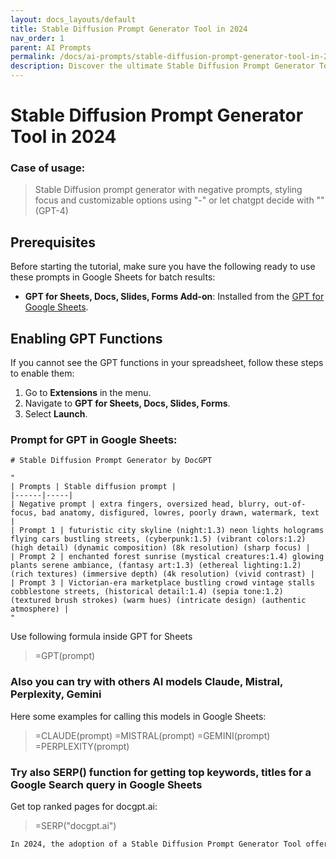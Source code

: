```yaml
---
layout: docs_layouts/default
title: Stable Diffusion Prompt Generator Tool in 2024
nav_order: 1
parent: AI Prompts
permalink: /docs/ai-prompts/stable-diffusion-prompt-generator-tool-in-2024
description: Discover the ultimate Stable Diffusion Prompt Generator Tool for 2024! Unlock your creativity with AI-driven prompts designed to boost productivity and innovation. Perfect for writers, artists, and developers seeking fresh ideas. Explore endless possibilities today!
---
```


# Stable Diffusion Prompt Generator Tool in 2024

### Case of usage:
> Stable Diffusion prompt generator with negative prompts, styling focus and customizable options using "-" or let chatgpt decide with "\" (GPT-4)

## Prerequisites

Before starting the tutorial, make sure you have the following ready to use these prompts in Google Sheets for batch results:

- **GPT for Sheets, Docs, Slides, Forms Add-on**: Installed from the [GPT for Google Sheets](https://workspace.google.com/u/0/marketplace/app/gpt_for_sheets_docs_forms_slides/466607203252).

## Enabling GPT Functions

If you cannot see the GPT functions in your spreadsheet, follow these steps to enable them:

1. Go to **Extensions** in the menu.
2. Navigate to **GPT for Sheets, Docs, Slides, Forms**.
3. Select **Launch**.


### Prompt for GPT in Google Sheets:
```shell
# Stable Diffusion Prompt Generator by DocGPT

"
| Prompts | Stable diffusion prompt |
|------|-----|
| Negative prompt | extra fingers, oversized head, blurry, out-of-focus, bad anatomy, disfigured, lowres, poorly drawn, watermark, text |
| Prompt 1 | futuristic city skyline (night:1.3) neon lights holograms flying cars bustling streets, (cyberpunk:1.5) (vibrant colors:1.2) (high detail) (dynamic composition) (8k resolution) (sharp focus) |
| Prompt 2 | enchanted forest sunrise (mystical creatures:1.4) glowing plants serene ambiance, (fantasy art:1.3) (ethereal lighting:1.2) (rich textures) (immersive depth) (4k resolution) (vivid contrast) |
| Prompt 3 | Victorian-era marketplace bustling crowd vintage stalls cobblestone streets, (historical detail:1.4) (sepia tone:1.2) (textured brush strokes) (warm hues) (intricate design) (authentic atmosphere) |
"
```

Use following formula inside GPT for Sheets
> =GPT(prompt)

### Also you can try with others AI models Claude, Mistral, Perplexity, Gemini
Here some examples for calling this models in Google Sheets:

> =CLAUDE(prompt)
> =MISTRAL(prompt)
> =GEMINI(prompt)
> =PERPLEXITY(prompt)


### Try also SERP() function for getting top keywords, titles for a Google Search query in Google Sheets

Get top ranked pages for docgpt.ai:

> =SERP("docgpt.ai")



```markdown
In 2024, the adoption of a Stable Diffusion Prompt Generator Tool offers numerous advantages for businesses and solo entrepreneurs seeking streamlined and effective content creation processes. One of the most significant benefits is the enhancement of creativity and productivity. By automating the generation of text prompts, this tool significantly reduces the time and effort required to brainstorm ideas, allowing content creators to focus more on refining and expanding high-quality content. Additionally, it helps in maintaining consistency across various communication channels by generating prompts that align with brand voice and messaging strategies. This consistency is vital for building and sustaining brand identity in a competitive market. The Stable Diffusion Prompt Generator Tool is also beneficial in promoting inclusivity and diversity in content by generating prompts that encourage and reflect diverse perspectives and ideas, catering to a wider audience. Moreover, its scalable nature makes it suitable for businesses of all sizes, from large enterprises to startups, enabling them to produce engaging and relevant content efficiently. Lastly, this tool can adapt to the latest trends and changes in consumer behavior, ensuring that the content remains relevant and resonant with the target audience, ultimately driving better engagement and fostering deeper connections with customers. 

```
